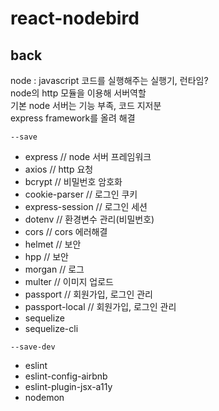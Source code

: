 # react-nodebird

## back

node : javascript 코드를 실행해주는 실행기, 런타임?  
node의 http 모듈을 이용해 서버역할  
기본 node 서버는 기능 부족, 코드 지저분  
express framework를 올려 해결

`--save`

- express // node 서버 프레임워크
- axios // http 요청
- bcrypt // 비밀번호 암호화
- cookie-parser // 로그인 쿠키
- express-session // 로그인 세션
- dotenv // 환경변수 관리(비밀번호)
- cors // cors 에러해결
- helmet // 보안
- hpp // 보안
- morgan // 로그
- multer // 이미지 업로드
- passport // 회원가입, 로그인 관리
- passport-local // 회원가입, 로그인 관리
- sequelize
- sequelize-cli

`--save-dev`

- eslint
- eslint-config-airbnb
- eslint-plugin-jsx-a11y
- nodemon
